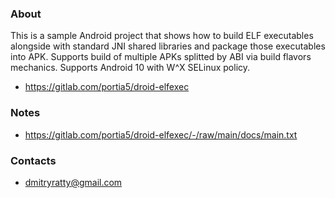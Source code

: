 ### About

This is a sample Android project that shows how to build ELF executables
alongside with standard JNI shared libraries and package those executables
into APK. Supports build of multiple APKs splitted by ABI via build
flavors mechanics. Supports Android 10 with W^X SELinux policy.
- https://gitlab.com/portia5/droid-elfexec

### Notes

- https://gitlab.com/portia5/droid-elfexec/-/raw/main/docs/main.txt

### Contacts

- dmitryratty@gmail.com
